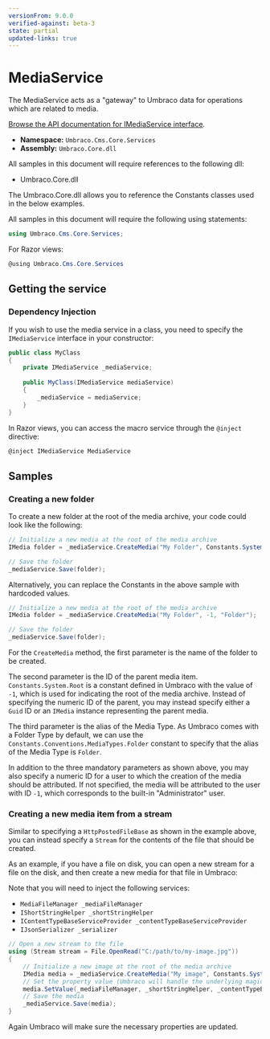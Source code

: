```yaml
---
versionFrom: 9.0.0
verified-against: beta-3
state: partial
updated-links: true
---
```


# MediaService

The MediaService acts as a "gateway" to Umbraco data for operations which are related to media.

[Browse the API documentation for IMediaService interface](https://apidocs.umbraco.com/v9/csharp/api/Umbraco.Cms.Core.Services.IMediaService.html).

 * **Namespace:** `Umbraco.Cms.Core.Services` 
 * **Assembly:** `Umbraco.Core.dll`

 All samples in this document will require references to the following dll:

* Umbraco.Core.dll

The Umbraco.Core.dll allows you to reference the Constants classes used in the below examples.

All samples in this document will require the following using statements:

```csharp
using Umbraco.Cms.Core.Services;
```

For Razor views:
```csharp
@using Umbraco.Cms.Core.Services
```

## Getting the service

### Dependency Injection

If you wish to use the media service in a class, you need to specify the `IMediaService` interface in your constructor:

```csharp
public class MyClass
{
    private IMediaService _mediaService;
    
    public MyClass(IMediaService mediaService)
    {
        _mediaService = mediaService;
    }
}
```

In Razor views, you can access the macro service through the `@inject` directive:

```csharp
@inject IMediaService MediaService
```

## Samples

### Creating a new folder

To create a new folder at the root of the media archive, your code could look like the following:

```csharp
// Initialize a new media at the root of the media archive
IMedia folder = _mediaService.CreateMedia("My Folder", Constants.System.Root, Constants.Conventions.MediaTypes.Folder);

// Save the folder
_mediaService.Save(folder);
```

Alternatively, you can replace the Constants in the above sample with hardcoded values.

```csharp
// Initialize a new media at the root of the media archive
IMedia folder = _mediaService.CreateMedia("My Folder", -1, "Folder");

// Save the folder
_mediaService.Save(folder);
```

For the `CreateMedia` method, the first parameter is the name of the folder to be created.

The second parameter is the ID of the parent media item. `Constants.System.Root` is a constant defined in Umbraco with the value of `-1`, which is used for indicating the root of the media archive. Instead of specifying the numeric ID of the parent, you may instead specify either a `Guid` ID or an `IMedia` instance representing the parent media.

The third parameter is the alias of the Media Type. As Umbraco comes with a Folder Type by default, we can use the `Constants.Conventions.MediaTypes.Folder` constant to specify that the alias of the Media Type is `Folder`.

In addition to the three mandatory parameters as shown above, you may also specify a numeric ID for a user to which the creation of the media should be attributed. If not specified, the media will be attributed to the user with ID `-1`, which corresponds to the built-in "Administrator" user.


### Creating a new media item from a stream

Similar to specifying a `HttpPostedFileBase` as shown in the example above, you can instead specify a `Stream` for the contents of the file that should be created.

As an example, if you have a file on disk, you can open a new stream for a file on the disk, and then create a new media for that file in Umbraco:

Note that you will need to inject the following services:
- `MediaFileManager _mediaFileManager`
- `IShortStringHelper _shortStringHelper`
- `IContentTypeBaseServiceProvider _contentTypeBaseServiceProvider`
- `IJsonSerializer _serializer`

```csharp
// Open a new stream to the file
using (Stream stream = File.OpenRead("C:/path/to/my-image.jpg"))
{
    // Initialize a new image at the root of the media archive
    IMedia media = _mediaService.CreateMedia("My image", Constants.System.Root, Constants.Conventions.MediaTypes.Image);
    // Set the property value (Umbraco will handle the underlying magic)
    media.SetValue(_mediaFileManager, _shortStringHelper, _contentTypeBaseServiceProvider, _serializer, Constants.Conventions.MediaTypes.File, "my-image.jpg", stream);
    // Save the media
    _mediaService.Save(media);
}
```

Again Umbraco will make sure the necessary properties are updated.
